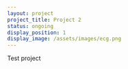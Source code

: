 ```yaml
---
layout: project
project_title: Project 2
status: ongoing
display_position: 1
display_image: /assets/images/ecg.png
---
```

Test project